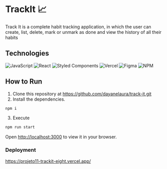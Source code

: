 # TrackIt 📈

Track It is a complete habit tracking application, in which the user can create, list, delete, mark or unmark as done and view the history of all their habits

## Technologies

  ![JavaScript](https://img.shields.io/badge/javascript-%23323330.svg?style=for-the-badge&logo=javascript&logoColor=%23F7DF1E)
  ![React](https://img.shields.io/badge/react-%2320232a.svg?style=for-the-badge&logo=react&logoColor=%2361DAFB)
  ![Styled Components](https://img.shields.io/badge/styled--components-DB7093?style=for-the-badge&logo=styled-components&logoColor=white)
  ![Vercel](https://img.shields.io/badge/vercel-%23000000.svg?style=for-the-badge&logo=vercel&logoColor=white)
  ![Figma](https://img.shields.io/badge/figma-%23F24E1E.svg?style=for-the-badge&logo=figma&logoColor=white)
  ![NPM](https://img.shields.io/badge/NPM-%23CB3837.svg?style=for-the-badge&logo=npm&logoColor=white)

## How to Run

1. Clone this repository at https://github.com/dayanelaura/track-it.git
2. Install the dependencies.
```bash
npm i
```
3. Execute
```bash
npm run start
```

Open [http://localhost:3000](http://localhost:3000) to view it in your browser.

### Deployment

  https://projeto11-trackit-eight.vercel.app/
